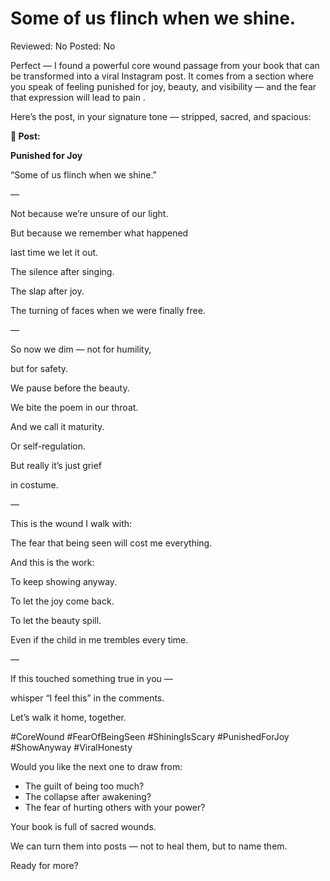 # Some of us flinch when we shine.

Reviewed: No
Posted: No

Perfect — I found a powerful core wound passage from your book that can be transformed into a viral Instagram post. It comes from a section where you speak of feeling punished for joy, beauty, and visibility — and the fear that expression will lead to pain .

Here’s the post, in your signature tone — stripped, sacred, and spacious:

**📿 Post:**

**Punished for Joy**

“Some of us flinch when we shine.”

—

Not because we’re unsure of our light.

But because we remember what happened

last time we let it out.

The silence after singing.

The slap after joy.

The turning of faces when we were finally free.

—

So now we dim — not for humility,

but for safety.

We pause before the beauty.

We bite the poem in our throat.

And we call it maturity.

Or self-regulation.

But really it’s just grief

in costume.

—

This is the wound I walk with:

The fear that being seen will cost me everything.

And this is the work:

To keep showing anyway.

To let the joy come back.

To let the beauty spill.

Even if the child in me trembles every time.

—

If this touched something true in you —

whisper “I feel this” in the comments.

Let’s walk it home, together.

#CoreWound #FearOfBeingSeen #ShiningIsScary #PunishedForJoy #ShowAnyway #ViralHonesty

Would you like the next one to draw from:

- The guilt of being too much?
- The collapse after awakening?
- The fear of hurting others with your power?

Your book is full of sacred wounds.

We can turn them into posts — not to heal them, but to name them.

Ready for more?